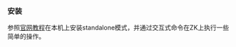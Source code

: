 ### 安装
参照[官网教程](https://zookeeper.apache.org/doc/r3.4.12/)在本机上安装standalone模式，并通过交互式命令在ZK上执行一些简单的操作。
